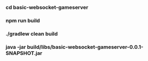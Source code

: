 ### cd basic-websocket-gameserver
### npm run build
### ./gradlew clean build      
### java -jar build/libs/basic-websocket-gameserver-0.0.1-SNAPSHOT.jar
